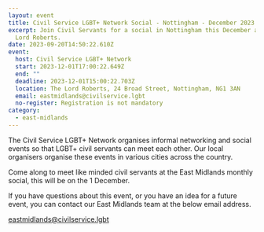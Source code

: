 ```yaml
---
layout: event
title: Civil Service LGBT+ Network Social - Nottingham - December 2023
excerpt: Join Civil Servants for a social in Nottingham this December at The
  Lord Roberts.
date: 2023-09-20T14:50:22.610Z
event:
  host: Civil Service LGBT+ Network
  start: 2023-12-01T17:00:22.649Z
  end: ""
  deadline: 2023-12-01T15:00:22.703Z
  location: The Lord Roberts, 24 Broad Street, Nottingham, NG1 3AN
  email: eastmidlands@civilservice.lgbt
  no-register: Registration is not mandatory
category:
  - east-midlands
---
```

The Civil Service LGBT+ Network organises informal networking and social events so that LGBT+ civil servants can meet each other. Our local organisers organise these events in various cities across the country.

Come along to meet like minded civil servants at the East Midlands monthly social, this will be on the 1 December.

If you have questions about this event, or you have an idea for a future event, you can contact our East Midlands team at the below email address.

[eastmidlands@civilservice.lgbt](<mailto: eastmidlands@civilservice.lgbt>)